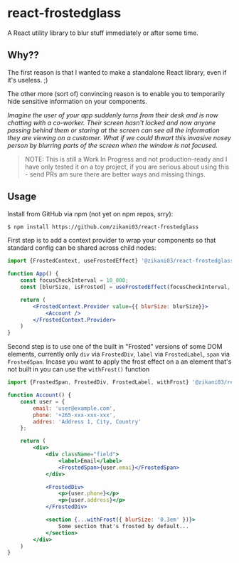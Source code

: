 react-frostedglass
==================

A React utility library to blur stuff immediately or after some time.

## Why??

The first reason is that I wanted to make a standalone React library, even if it's useless. ;)

The other more (sort of) convincing reason  is to enable you to temporarily hide sensitive information on your components.

_Imagine the user of your app suddenly turns from their desk and is now chatting with a co-worker. Their screen hasn't locked and now anyone passing behind them or staring at the screen can see all the information they are viewing on a customer. What if we could thwart this invasive nosey person by blurring parts of the screen when the window is not focused._

> NOTE: This is still a Work In Progress and not production-ready and I have only tested it on a toy project, if you are serious about using this - send PRs am sure there are better ways and missing things.

## Usage

Install from GitHub via npm (not yet on npm repos, srry):

```sh
$ npm install https://github.com/zikani03/react-frostedglass
```

First step is to add a context provider to wrap your components so that standard config can be shared across child nodes:

```jsx
import {FrostedContext, useFrostedEffect} '@zikani03/react-frostedglass'

function App() {
    const focusCheckInterval = 10_000;
    const [blurSize, isFrosted] = useFrostedEffect(focusCheckInterval, '0.3em')

    return (
        <FrostedContext.Provider value={{ blurSize: blurSize}}>
            <Account />
        </FrostedContext.Provider>
    )
}
```


Second step is to use one of the built in "Frosted" versions of some DOM elements, currently only `div` via `FrostedDiv`, `label` via `FrostedLabel`, `span` via `FrostedSpan`.  Incase you want to apply the frost effect on a an element that's not built in you can use the `withFrost()` function

```jsx
import {FrostedSpan, FrostedDiv, FrostedLabel, withFrost} '@zikani03/react-frostedglass'

function Account() {
    const user = {
        email: 'user@example.com',
        phone: '+265-xxx-xxx-xxx',
        addres: 'Address 1, City, Country'
    };

    return (
        <div>
            <div className="field">
                <label>Email</label>
                <FrostedSpan>{user.emai}</FrostedSpan>
            </div>

            <FrostedDiv>
                <p>{user.phone}</p>
                <p>{user.address}</p>
            </FrostedDiv>

            <section {...withFrost({ blurSize: '0.3em' })}>
                Some section that's frosted by default...
            </section>
        </div>
    )
}
```

